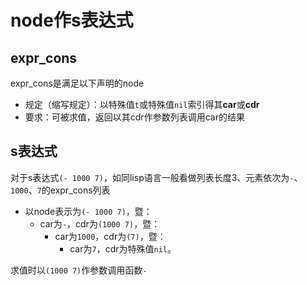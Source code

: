 # node作s表达式  

## expr_cons  
expr_cons是满足以下声明的node  
- 规定（缩写规定）：以特殊值`t`或特殊值`nil`索引得其**car**或**cdr**  
- 要求：可被求值，返回以其cdr作参数列表调用car的结果  
## s表达式  
对于s表达式`(- 1000 7)`，如同lisp语言一般看做列表长度3、元素依次为`-`、`1000`、`7`的expr_cons列表  
* 以node表示为`(- 1000 7)`，暨：  
  - car为`-`，cdr为`(1000 7)`，暨：  
    * car为`1000`，cdr为`(7)`，暨：  
      - car为`7`，cdr为特殊值`nil`。  

求值时以`(1000 7)`作参数调用函数`-`  
